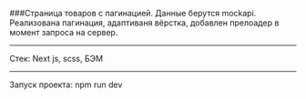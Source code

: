###Страница товаров с пагинацией. Данные берутся mockapi. Реализована пагинация, адаптиваня вёрстка, добавлен прелоадер в момент запроса на сервер.
___
Стек: Next js, scss, БЭМ
___
Запуск проекта: npm run dev